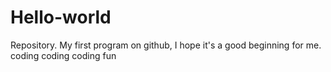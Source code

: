 # Hello-world
Repository. My first program on github, I hope it's a good beginning for me.
coding coding coding fun
